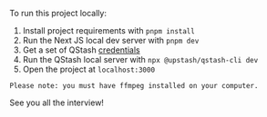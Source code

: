 To run this project locally:

1. Install project requirements with `pnpm install`
2. Run the Next JS local dev server with `pnpm dev`
3. Get a set of QStash [credentials](https://upstash.com/docs/workflow/quickstarts/vercel-nextjs#step-3%3A-configure-environment-variables)
4. Run the QStash local server with `npx @upstash/qstash-cli dev`
5. Open the project at `localhost:3000`

```
Please note: you must have ffmpeg installed on your computer.
```

See you all the interview!
